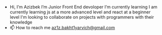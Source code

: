 - Hi, I’m Azizbek
   I’m Junior Front End devoloper
   I’m currently learning I am currently learning js at a more advanced level and react at a beginner level
    I'm looking to collaborate on projects with programmers with their knowledge
- 📫 How to reach me az1z.bakht1yarvich@gmail.com


